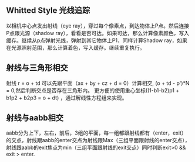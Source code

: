 ## Whitted Style 光线追踪
以相机中心点发出射线（eye ray），穿过每个像素点，到达物体上P点。然后连接P点跟光源（shadow ray），看看是否可达。如果可达，那么计算像素颜色，写入缓存。继续从p点弹射光线，弹射到其它物体上P1，同样计算Shadow ray，如果在光源照射范围，那么计算着色，写入缓存。继续重复执行。

## 射线与三角形相交
射线 r = o + td
可以先跟平面（ax + by + cz + d = 0）计算相交, (o + td - p')*N = 0,然后判断交点是否存在三角形内。
更方便的使用重心坐标((1-b1-b2)p1 + b1p2 + b2p3 = o + dt) ，通过解线性方程组来实现。


## 射线与aabb相交
aabb分为上下，左右，前后，3组的平面，每一组都跟射线都有（enter，exit）的交点，射线跟aabb的enter交点为射线跟Max（三组平面跟射线的enter交点）， 射线跟aabb的exit焦点为min（三组平面跟射线的exit交点）同时判断exit>0 && exit > enter.